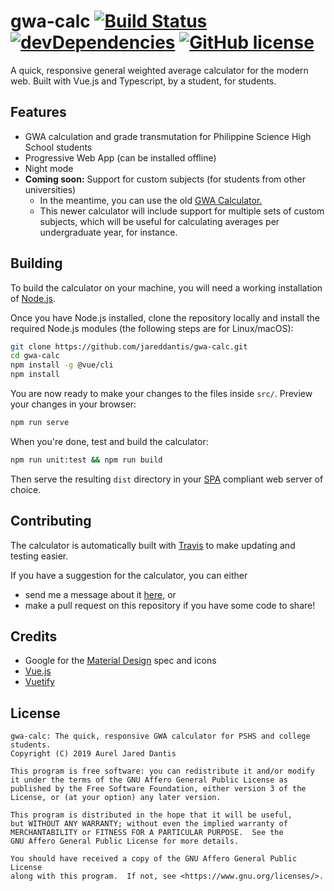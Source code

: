 # gwa-calc [![Build Status](https://travis-ci.com/jareddantis/gwa-calc.svg?branch=master)](https://travis-ci.org/jareddantis/gwa-calc) [![devDependencies](https://david-dm.org/jareddantis/gwa-calc/dev-status.svg)](https://david-dm.org/jareddantis/gwa-calc) [![GitHub license](https://img.shields.io/github/license/jareddantis/gwa-calc.svg)](https://github.com/jareddantis/gwa-calc/blob/master/LICENSE.md)

A quick, responsive general weighted average calculator for the modern web. Built with Vue.js and Typescript, by a student, for students.

## Features

* GWA calculation and grade transmutation for Philippine Science High School students
* Progressive Web App (can be installed offline)
* Night mode
* **Coming soon:** Support for custom subjects (for students from other universities)
    * In the meantime, you can use the old [GWA Calculator.](https://illustra.github.io/gwa)
    * This newer calculator will include support for multiple sets of custom subjects, which will be useful for calculating averages per  undergraduate year, for instance.

## Building

To build the calculator on your machine, you will need a working installation of [Node.js](https://nodejs.org/en/download/).

Once you have Node.js installed, clone the repository locally and install the required Node.js modules (the following steps are for Linux/macOS):

```bash
git clone https://github.com/jareddantis/gwa-calc.git
cd gwa-calc
npm install -g @vue/cli
npm install
```

You are now ready to make your changes to the files inside `src/`. Preview your changes in your browser:

```bash
npm run serve
```
 
When you're done, test and build the calculator:

```bash
npm run unit:test && npm run build
```

Then serve the resulting `dist` directory in your [SPA](https://en.wikipedia.org/wiki/Single-page_application) compliant web server of choice.

## Contributing

The calculator is automatically built with [Travis](https://travis-ci.com) to make updating and testing easier.

If you have a suggestion for the calculator, you can either

* send me a message about it [here,](http://server.jared.gq/feedback/?subject=GWACalc-vue) or
* make a pull request on this repository if you have some code to share!

## Credits

- Google for the [Material Design](https://material.io) spec and icons
- [Vue.js](https://vuejs.org/)
- [Vuetify](https://vuetifyjs.com)

## License

```
gwa-calc: The quick, responsive GWA calculator for PSHS and college students.
Copyright (C) 2019 Aurel Jared Dantis

This program is free software: you can redistribute it and/or modify
it under the terms of the GNU Affero General Public License as
published by the Free Software Foundation, either version 3 of the
License, or (at your option) any later version.

This program is distributed in the hope that it will be useful,
but WITHOUT ANY WARRANTY; without even the implied warranty of
MERCHANTABILITY or FITNESS FOR A PARTICULAR PURPOSE.  See the
GNU Affero General Public License for more details.

You should have received a copy of the GNU Affero General Public License
along with this program.  If not, see <https://www.gnu.org/licenses/>.
```
